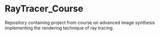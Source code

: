 # RayTracer_Course
Repository containing project from course on advanced image synthesis implementing the rendering technique of ray tracing.
